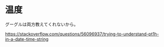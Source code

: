 # 温度

グーグルは両方教えてくれないから。

https://stackoverflow.com/questions/56096937/trying-to-understand-pt1h-in-a-date-time-string
